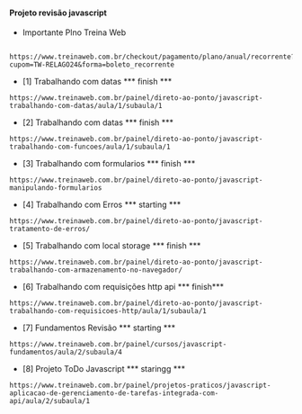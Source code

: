 #### Projeto revisão javascript
* Importante Plno Treina Web
```
  https://www.treinaweb.com.br/checkout/pagamento/plano/anual/recorrente?cupom=TW-RELAGO24&forma=boleto_recorrente
```

* [1] Trabalhando com datas *** finish ***
```
https://www.treinaweb.com.br/painel/direto-ao-ponto/javascript-trabalhando-com-datas/aula/1/subaula/1
```

* [2] Trabalhando com datas *** finish ***
```
https://www.treinaweb.com.br/painel/direto-ao-ponto/javascript-trabalhando-com-funcoes/aula/1/subaula/1
```

* [3] Trabalhando com formularios *** finish ***
```
https://www.treinaweb.com.br/painel/direto-ao-ponto/javascript-manipulando-formularios
```

* [4] Trabalhando com Erros *** starting ***
```
https://www.treinaweb.com.br/painel/direto-ao-ponto/javascript-tratamento-de-erros/
```

* [5] Trabalhando com local storage *** finish ***
```
https://www.treinaweb.com.br/painel/direto-ao-ponto/javascript-trabalhando-com-armazenamento-no-navegador/
```

* [6] Trabalhando com requisições http api  *** finish***
```
https://www.treinaweb.com.br/painel/direto-ao-ponto/javascript-trabalhando-com-requisicoes-http/aula/1/subaula/1
```

* [7] Fundamentos Revisão *** starting ***
```
https://www.treinaweb.com.br/painel/cursos/javascript-fundamentos/aula/2/subaula/4
```

* [8] Projeto ToDo Javascript *** staringg ***
```
https://www.treinaweb.com.br/painel/projetos-praticos/javascript-aplicacao-de-gerenciamento-de-tarefas-integrada-com-api/aula/2/subaula/1
```
